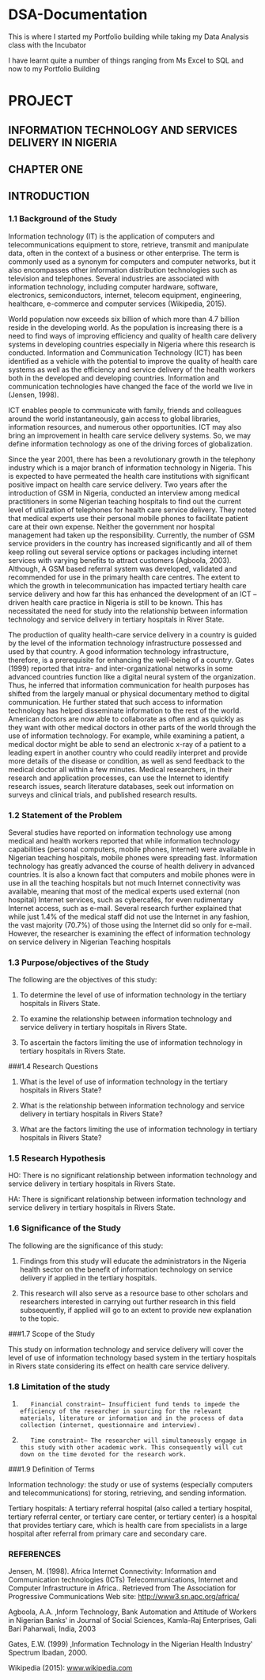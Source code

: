 # DSA-Documentation

This is where I started my Portfolio building while taking my Data Analysis class with the Incubator

I have learnt quite a number of things ranging from Ms Excel to SQL and now to my Portfolio Building

# PROJECT

## INFORMATION TECHNOLOGY AND SERVICES DELIVERY IN NIGERIA


## CHAPTER ONE

## INTRODUCTION

### 1.1   Background of the Study

Information technology (IT) is the application of computers and telecommunications equipment to store, retrieve, transmit and manipulate data, often in the context of a business or other enterprise. The term is commonly used as a synonym for computers and computer networks, but it also encompasses other information distribution technologies such as television and telephones. Several industries are associated with information technology, including computer hardware, software, electronics, semiconductors, internet, telecom equipment, engineering, healthcare, e-commerce and computer services (Wikipedia, 2015).

World population now exceeds six billion of which more than 4.7 billion reside in the developing world. As the population is increasing there is a need to find ways of improving efficiency and quality of health care delivery systems in developing countries especially in Nigeria where this research is conducted. Information and Communication Technology (ICT) has been identified as a vehicle with the potential to improve the quality of health care systems as well as the efficiency and service delivery of the health workers both in the developed and developing countries. Information and communication technologies have changed the face of the world we live in (Jensen, 1998).

ICT enables people to communicate with family, friends and colleagues around the world instantaneously, gain access to global libraries, information resources, and numerous other opportunities. ICT may also bring an improvement in health care service delivery systems. So, we may define information technology as one of the driving forces of globalization.

Since the year 2001, there has been a revolutionary growth in the telephony industry which is a major branch of information technology in Nigeria. This is expected to have permeated the health care institutions with significant positive impact on health care service delivery. Two years after the introduction of GSM in Nigeria, conducted an interview among medical practitioners in some Nigerian teaching hospitals to find out the current level of utilization of telephones for health care service delivery. They noted that medical experts use their personal mobile phones to facilitate patient care at their own expense. Neither the government nor hospital management had taken up the responsibility. Currently, the number of GSM service providers in the country has increased significantly and all of them keep rolling out several service options or packages including internet services with varying benefits to attract customers (Agboola, 2003). Although, A GSM based referral system was developed, validated and recommended for use in the primary health care centres. The extent to which the growth in telecommunication has impacted tertiary health care service delivery and how far this has enhanced the development of an ICT –driven health care practice in Nigeria is still to be known. This has necessitated the need for study into the relationship between information technology and service delivery in tertiary hospitals in River State.

The production of quality health-care service delivery in a country is guided by the level of the information technology infrastructure possessed and used by that country. A good information technology infrastructure, therefore, is a prerequisite for enhancing the well-being of a country. Gates (1999) reported that intra- and inter-organizational networks in some advanced countries function like a digital neural system of the organization. Thus, he inferred that information communication for health purposes has shifted from the largely manual or physical documentary method to digital communication. He further stated that such access to information technology has helped disseminate information to the rest of the world. American doctors are now able to collaborate as often and as quickly as they want with other medical doctors in other parts of the world through the use of information technology. For example, while examining a patient, a medical doctor might be able to send an electronic x-ray of a patient to a leading expert in another country who could readily interpret and provide more details of the disease or condition, as well as send feedback to the medical doctor all within a few minutes. Medical researchers, in their research and application processes, can use the Internet to identify research issues, search literature databases, seek out information on surveys and clinical trials, and published research results.

### 1.2   Statement of the Problem

Several studies have reported on information technology use among medical and health workers reported that while information technology capabilities (personal computers, mobile phones, Internet) were available in Nigerian teaching hospitals, mobile phones were spreading fast. Information technology has greatly advanced the course of health delivery in advanced countries. It is also a known fact that computers and mobile phones were in use in all the teaching hospitals but not much Internet connectivity was available, meaning that most of the medical experts used external (non hospital) Internet services, such as cybercafés, for even rudimentary Internet access, such as e-mail. Several research further explained that while just 1.4% of the medical staff did not use the Internet in any fashion, the vast majority (70.7%) of those using the Internet did so only for e-mail. However, the researcher is examining the effect of information technology on service delivery in Nigerian Teaching hospitals

### 1.3   Purpose/objectives of the Study 

The following are the objectives of this study:

1.  To determine the level of use of information technology in the tertiary hospitals in Rivers State.

2.  To examine the relationship between information technology and service delivery in tertiary hospitals in Rivers State.

3.  To ascertain the factors limiting the use of information technology in tertiary hospitals in Rivers State.

###1.4   Research Questions     

1.  What is the level of use of information technology in the tertiary hospitals in Rivers State?

2.  What is the relationship between information technology and service delivery in tertiary hospitals in Rivers State?

3.  What are the factors limiting the use of information technology in tertiary hospitals in Rivers State?

### 1.5   Research Hypothesis

HO: There is no significant relationship between information technology and service delivery in tertiary hospitals in Rivers State.

HA: There is significant relationship between information technology and service delivery in tertiary hospitals in Rivers State.

### 1.6   Significance of the Study    

The following are the significance of this study:

1.  Findings from this study will educate the administrators in the Nigeria health sector on the benefit of information technology on service delivery if applied in the tertiary hospitals.

2.  This research will also serve as a resource base to other scholars and researchers interested in carrying out further research in this field subsequently, if applied will go to an extent to provide new explanation to the topic.

###1.7   Scope of the Study

This study on information technology and service delivery will cover the level of use of information technology based system in the tertiary hospitals in Rivers state considering its effect on health care service delivery.

### 1.8   Limitation of the study

1.        Financial constraint– Insufficient fund tends to impede the efficiency of the researcher in sourcing for the relevant materials, literature or information and in the process of data collection (internet, questionnaire and interview).

2.        Time constraint– The researcher will simultaneously engage in this study with other academic work. This consequently will cut down on the time devoted for the research work.

###1.9   Definition of Terms

Information technology: the study or use of systems (especially computers and telecommunications) for storing, retrieving, and sending information.

Tertiary hospitals: A tertiary referral hospital (also called a tertiary hospital, tertiary referral center, or tertiary care center, or tertiary center) is a hospital that provides tertiary care, which is health care from specialists in a large hospital after referral from primary care and secondary care.

### REFERENCES

Jensen, M. (1998). Africa Internet Connectivity: Information and Communication technologies (ICTs) Telecommunications, Internet and Computer Infrastructure in Africa.. Retrieved from The Association for Progressive Communications Web site: http://www3.sn.apc.org/africa/

Agboola, A.A. ‚Inform Technology, Bank  Automation and Attitude of Workers in Nigerian Banks‛ in Journal of Social Sciences, Kamla-Raj Enterprises, Gali Bari Paharwali,  India, 2003

Gates, E.W. (1999) ‚Information  Technology in the Nigerian Health Industry‛ Spectrum Ibadan, 2000.

Wikipedia (2015): www.wikipedia.com
